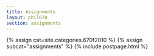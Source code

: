 ```yaml
---
title: Assignments
layout: phil670
section: assignments
---
```


{% assign cat=site.categories.670f2010 %}
{% assign subcat="assignments" %}
{% include postpage.html %}

